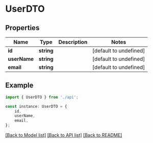 # UserDTO


## Properties

Name | Type | Description | Notes
------------ | ------------- | ------------- | -------------
**id** | **string** |  | [default to undefined]
**userName** | **string** |  | [default to undefined]
**email** | **string** |  | [default to undefined]

## Example

```typescript
import { UserDTO } from './api';

const instance: UserDTO = {
    id,
    userName,
    email,
};
```

[[Back to Model list]](../README.md#documentation-for-models) [[Back to API list]](../README.md#documentation-for-api-endpoints) [[Back to README]](../README.md)
